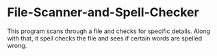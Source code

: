 # File-Scanner-and-Spell-Checker
This program scans through a file and checks for specific details.
Along with that, it spell checks the file and sees if certain words are spelled wrong.
